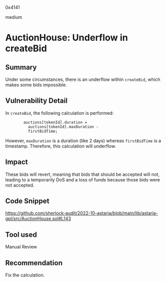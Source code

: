 0x4141

medium

# AuctionHouse: Underflow in createBid

## Summary
Under some circumstances, there is an underflow within `createBid`, which makes some bids impossible.

## Vulnerability Detail
In `createBid`, the following calculation is performed:
```solidity
        auctions[tokenId].duration =
          auctions[tokenId].maxDuration -
          firstBidTime; 
```
However, `maxDuration` is a duration (like 2 days) whereas `firstBidTime` is a timestamp. Therefore, this calculation will underflow.

## Impact
These bids will revert, meaning that bids that should be accepted will not, leading to a temporarily DoS and a loss of funds because those bids were not accepted.

## Code Snippet
https://github.com/sherlock-audit/2022-10-astaria/blob/main/lib/astaria-gpl/src/AuctionHouse.sol#L143

## Tool used

Manual Review

## Recommendation
Fix the calculation.